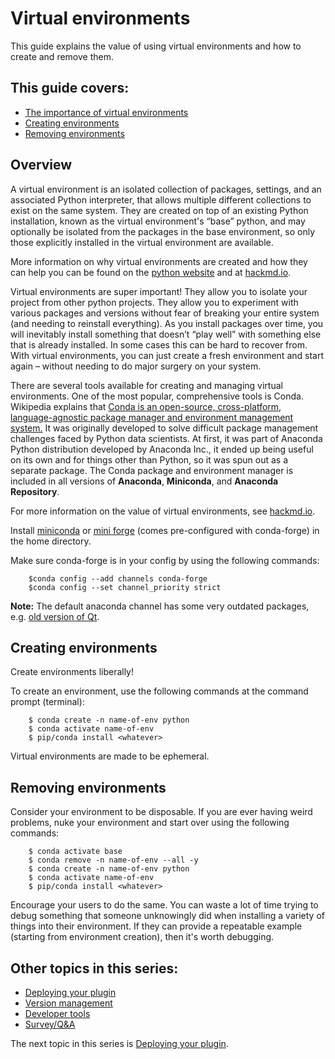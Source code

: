 # Virtual environments  

This guide explains the value of using virtual environments and how to create and remove them. 

## This guide covers: 
* [The importance of virtual environments](#overview)
* [Creating environments](#creating-environments)  
* [Removing environments](#removing-environments)

## Overview
A virtual environment is an isolated collection of packages, settings, and an associated Python interpreter, that allows multiple different collections to exist on the same system. They are created on top of an existing Python installation, known as the virtual environment's “base” python, and may optionally be isolated from the packages in the base environment, so only those explicitly installed in the virtual environment are available.

 More information on why virtual environments are created and how they can help you can be found on the [python website](https://docs.python.org/3/library/venv.html#creating-virtual-environments) and at [hackmd.io](https://hackmd.io/@talley/SJB_lObBi#What-is-a-virtual-environment). 

Virtual environments are super important! They allow you to isolate your project from other python projects. They allow you to experiment with various packages and versions without fear of breaking your entire system (and needing to reinstall everything). As you install packages over time, you will inevitably install something that doesn’t “play well” with something else that is already installed. In some cases this can be hard to recover from. With virtual environments, you can just create a fresh environment and start again – without needing to do major surgery on your system.

There are several tools available for creating and managing virtual environments.  One of the most popular, comprehensive tools is Conda. Wikipedia explains that [Conda is an open-source, cross-platform, language-agnostic package manager and environment management system.](https://en.wikipedia.org/wiki/Conda_(package_manager)) It was originally developed to solve difficult package management challenges faced by Python data scientists. At first, it was part of Anaconda Python distribution developed by Anaconda Inc., it ended up being useful on its own and for things other than Python, so it was spun out as a separate package. The Conda package and environment manager is included in all versions of **Anaconda**, **Miniconda**, and **Anaconda Repository**. 

For more information on the value of virtual environments, see [hackmd.io](https://hackmd.io/@talley/SJB_lObBi#What-is-a-virtual-environment). 

Install [miniconda](https://docs.conda.io/en/latest/miniconda.html) or [mini forge](https://github.com/conda-forge/miniforge) (comes pre-configured with conda-forge) in the home directory.

Make sure conda-forge is in your config by using the following commands:
```console
    $conda config --add channels conda-forge  
    $conda config --set channel_priority strict  
```

**Note:** The default anaconda channel has some very outdated packages, e.g. [old version of Qt](https://forum.image.sc/t/napari-issues-on-bigsur/52630/10).   

## Creating environments  
  
Create environments liberally!  

To create an environment, use the following commands at the command prompt (terminal):

```console
    $ conda create -n name-of-env python
    $ conda activate name-of-env
    $ pip/conda install <whatever> 
```

Virtual environments are made to be ephemeral.  

## Removing environments
Consider your environment to be disposable.
If you are ever having weird problems, nuke your environment and start over using the following commands:  

```console
    $ conda activate base  
    $ conda remove -n name-of-env --all -y
    $ conda create -n name-of-env python
    $ conda activate name-of-env
    $ pip/conda install <whatever>
```  
  
Encourage your users to do the same. You can waste a lot of time trying to debug something that someone unknowingly did when installing a variety of things into their environment. If they can provide a repeatable example (starting from environment creation), then it's worth debugging.

## Other topics in this series:  

* [Deploying your plugin](./2-deploying-your-plugin.md)  
* [Version management](./3-version-management.md)     
* [Developer tools](./4-developer-tools.md)   
* [Survey/Q&A](./5-survey.md)   

The next topic in this series is [Deploying your plugin](./2-deploying-your-plugin.md). 
